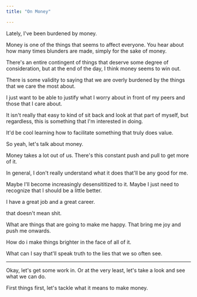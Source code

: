 ```yaml
---
title: "On Money"

---
```


Lately, I've been burdened by money.

Money is one of the things that seems to affect everyone. You hear about how many times blunders are made, simply for the sake of money.

There's an entire contingent of things that deserve some degree of consideration, but at the end of the day, I think money seems to win out.

There is some  validity to saying that we are overly burdened by the things that we care the most about.

I just want to be able to justify what I worry about in front of my peers and those that I care about.

It isn't really that easy to kind of sit back and look at that part of myself, but regardless, this is something that I'm interested in doing.

It'd be cool learning how to facilitate something that truly does value.

So yeah, let's talk about money.

Money takes a lot out of us. There's this constant push and pull to get more of it.

In general, I don't really understand what it does that'll be any good for me.

Maybe I'll become increasingly desensititized to it. Maybe I just need to recognize that I should be a little better.


I have a great job and a great career.

that doesn't mean shit.

What are things that are going to make me happy. That bring me joy and push me onwards.

How do i make things brighter in the face of all of it.

What can I say that'll speak truth to the lies that we so often see.

---
Okay, let's get some work in. Or at the very least, let's take a look and see what we can do.

First things first, let's tackle what it means to make money.

